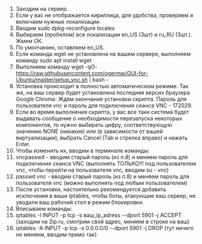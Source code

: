 1. Заходим на сервер.
2. Если у вас не отображается кириллица, для удобства, проверяем и включаем нужные локализации.
3. Вводим sudo dpkg-reconfigure locales
4. Выбираем (пробелом) все локализации en_US (3шт) и ru_RU (3шт.). Жмем ОК.
5. По умолчанию, оставляем en_US.
6. Если команда wget не установлена на вашем сервере, выполняем команду sudo apt install wget
7. Выполняем команду wget -qO- https://raw.githubusercontent.com/ogermw/GUI-for-Ubuntu/master/setup_vnc.sh | bash -
8. Установка происходит в полностью автоматическом режиме. Так же, на ваш сервер будет установлена последняя версих браузера Google Chrome. Ждём окончания установки скрипта. Пароль для пользователя vnc и пароль для подключения сеанса VNC - 172029.
9. Если во время выполнения скрипта, у вас все таки система будет выдавать сообщение о необходимости перезапуска некоторых компонентов, то нужно выбирать цифру, соответствующую значению NONE (никакие) или (в зависимости от вашей виртуализации), выбрать Cancel (Tab и стрелка вправо) и нажать Enter.
10. Чтобы изменить их, вводим в терминале команды:
11. vncpasswd - вводим старый пароль (из п.8) и меняем пароль для подключения сеанса VNC (выполнять ТОЛЬКО!!! под пользователем vnc, чтобы перейти на пользователя vnc, вводим su - vnc)
12. passwd vnc - вводим старый пароль (из п.8) и меняем пароль для пользователя vnc (можно выполнять под любым пользователем)
13. После установки, настоятельно рекомендуется добавить исключения в ваши Iptables, чтобы боты, атакующие ваш сервер, не уводили ваш рабочий стол в режим блокировки.
14. Вписываем команды:
15. iptables -I INPUT -p tcp -s ваш_ip_adress --dport 5901 -j ACCEPT  (заходим на 2ip.ru, смотрим свой адрес, меняем в строке на ваш)
16. iptables -A INPUT -p tcp -s 0.0.0.0/0 --dport 5901 -j DROP  (тут ничего не меняем, вводим прямо так)
